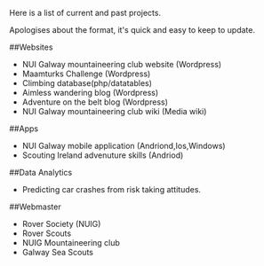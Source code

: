 Here is a list of current and past projects. 

Apologises about the format, it's quick and easy to keep to update. 

##Websites 
* NUI Galway mountaineering club website (Wordpress)
* Maamturks Challenge (Wordpress)
* Climbing database(php/datatables)
* Aimless wandering blog (Wordpress)
* Adventure on the belt blog (Wordpress)
* NUI Galway mountaineering club wiki (Media wiki)


##Apps
* NUI Galway mobile application (Andriond,Ios,Windows)
* Scouting Ireland advenuture skills (Andriod) 

##Data Analytics
* Predicting car crashes from risk taking attitudes. 

##Webmaster 
* Rover Society (NUIG)
* Rover Scouts 
* NUIG Mountaineering club
* Galway Sea Scouts 


